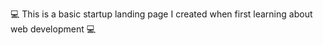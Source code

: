:computer: This is a basic startup landing page I created when first learning about web development :computer:
